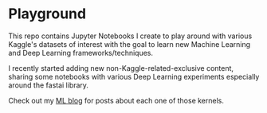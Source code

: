 # Playground
This repo contains Jupyter Notebooks I create to play around with various Kaggle's datasets of interest with the goal to learn new Machine Learning and Deep Learning frameworks/techniques.

I recently started adding new non-Kaggle-related-exclusive content, sharing some notebooks with various Deep Learning experiments especially around the fastai library.

Check out my [ML blog](https://francescopochetti.com/) for posts about each one of those kernels.

